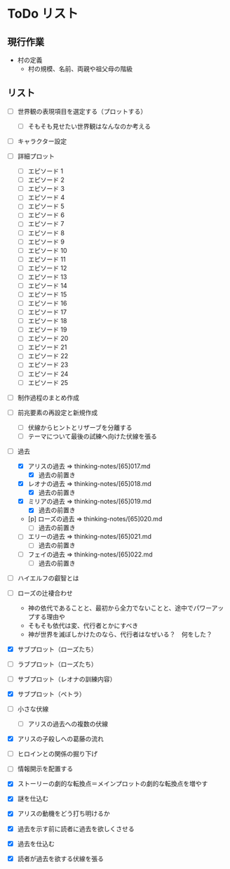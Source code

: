 # ToDo リスト
## 現行作業
- 村の定義
  - 村の規模、名前、両親や祖父母の階級


## リスト
- [ ] 世界観の表現項目を選定する（プロットする）
  - [ ] そもそも見せたい世界観はなんなのか考える
- [ ] キャラクター設定
- [ ] 詳細プロット
  - [ ] エピソード 1
  - [ ] エピソード 2
  - [ ] エピソード 3
  - [ ] エピソード 4
  - [ ] エピソード 5
  - [ ] エピソード 6
  - [ ] エピソード 7
  - [ ] エピソード 8
  - [ ] エピソード 9
  - [ ] エピソード 10
  - [ ] エピソード 11
  - [ ] エピソード 12
  - [ ] エピソード 13
  - [ ] エピソード 14
  - [ ] エピソード 15
  - [ ] エピソード 16
  - [ ] エピソード 17
  - [ ] エピソード 18
  - [ ] エピソード 19
  - [ ] エピソード 20
  - [ ] エピソード 21
  - [ ] エピソード 22
  - [ ] エピソード 23
  - [ ] エピソード 24
  - [ ] エピソード 25
- [ ] 制作過程のまとめ作成
- [ ] 前兆要素の再設定と新規作成
  - [ ] 伏線からヒントとリザーブを分離する
  - [ ] テーマについて最後の試練へ向けた伏線を張る
- [ ] 過去
  - [x] アリスの過去 => thinking-notes/[65]017.md
    - [x] 過去の前置き
  - [x] レオナの過去 => thinking-notes/[65]018.md
    - [x] 過去の前置き
  - [x] ミリアの過去 => thinking-notes/[65]019.md
    - [x] 過去の前置き
  - [p] ローズの過去 => thinking-notes/[65]020.md
    - [ ] 過去の前置き
  - [ ] エリーの過去 => thinking-notes/[65]021.md
    - [ ] 過去の前置き
  - [ ] フェイの過去 => thinking-notes/[65]022.md
    - [ ] 過去の前置き
- [ ] ハイエルフの叡智とは
- [ ] ローズの辻褄合わせ
  - 神の依代であることと、最初から全力でないことと、途中でパワーアップする理由や
  - そもそも依代は変、代行者とかにすべき
  - 神が世界を滅ぼしかけたのなら、代行者はなぜいる？　何をした？
- [x] サブプロット（ローズたち）
- [ ] ラブプロット（ローズたち）
- [ ] サブプロット（レオナの訓練内容）
- [x] サブプロット（ペトラ）
- [ ] 小さな伏線
  - [ ] アリスの過去への複数の伏線
- [x] アリスの子殺しへの葛藤の流れ
- [ ] ヒロインとの関係の掘り下げ
- [ ] 情報開示を配置する
- [x] ストーリーの劇的な転換点＝メインプロットの劇的な転換点を増やす
- [x] 謎を仕込む
- [x] アリスの動機をどう打ち明けるか
- [x] 過去を示す前に読者に過去を欲しくさせる
- [x] 過去を仕込む
- [x] 読者が過去を欲する伏線を張る

